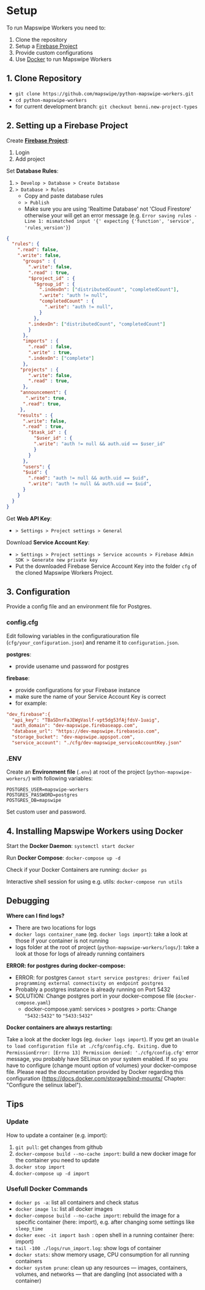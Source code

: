 # Setup

To run Mapswipe Workers you need to:
1. Clone the repository
2. Setup a [Firebase Project](https://firebase.google.com/)
3. Provide custom configurations
4. Use [Docker](https://www.docker.com/) to run Mapswipe Workers


## 1. Clone Repository

- `git clone https://github.com/mapswipe/python-mapswipe-workers.git`
- `cd python-mapswipe-workers`
- for current development branch: `git checkout benni.new-project-types`


## 2. Setting up a Firebase Project

Create [**Firebase Project**](https://firebase.google.com/):
1. Login
2. Add project

Set **Database Rules**:
1. `> Develop > Database > Create Database`
2. `> Database > Rules`
    - Copy and paste database rules
    - `> Publish`
    - Make sure you are using 'Realtime Database' not 'Cloud Firestore' otherwise your will get an error message (e.g. `Error saving rules - Line 1: mismatched input '{' expecting {'function', 'service', 'rules_version'}`)

```json
{
  "rules": {
    ".read": false,
    ".write": false,
      "groups" : {
        ".write": false,
        ".read" : true,
        "$project_id" : {
          "$group_id" : {
            ".indexOn": ["distributedCount", "completedCount"],
            ".write": "auth != null",
            "completedCount" : {
              ".write": "auth != null",
            }
          },
        ".indexOn": ["distributedCount", "completedCount"]
        }
      },
      "imports" : {
        ".read" : false,
        ".write" : true,
        ".indexOn": ["complete"]
      },
     "projects" : {
        ".write": false,
        ".read" : true,
      },
     "announcement": {
       ".write": true,
      ".read": true,
     },
    "results" : {
      ".write": false,
      ".read" : true,
        "$task_id" : {
          "$user_id" : {
          ".write": "auth != null && auth.uid == $user_id"
          }
        }
      },
      "users": {
      "$uid": {
        ".read": "auth != null && auth.uid == $uid",
        ".write": "auth != null && auth.uid == $uid",
      }
    }     
  }
}
```

Get **Web API Key**:
- `> Settings > Project settings > General`

Download **Service Account Key**:
- `> Settings > Project settings > Service accounts > Firebase Admin SDK > Generate new private key`
- Put the downloaded Firebase Service Account Key into the folder `cfg` of the cloned Mapswipe Workers Project.


## 3. Configuration

Provide a config file and an environment file for Postgres.


### config.cfg

Edit following variables in the configuratiouration  file (`cfg/your_configuration.json`) and rename it to `configuration.json`.

**postgres**:
- provide usename und password for postgres

**firebase**:
- provide configurations for your Firebase instance
- make sure the name of your Service Account Key is correct
- for example:
```cfg
"dev_firebase":{
  "api_key": "TBaSDnrFaJEWgVaslf-vpt5dg53fAjfdsV-1uaig",
  "auth_domain": "dev-mapswipe.firebaseapp.com",
  "database_url": "https://dev-mapswipe.firebaseio.com",
  "storage_bucket": "dev-mapswipe.appspot.com",
  "service_account": "./cfg/dev-mapswipe_serviceAccountKey.json"
```


### .ENV

Create an **Environment file** (`.env`) at root of the project (`python-mapswipe-workers/`) with following variables:
```env
POSTGRES_USER=mapswipe-workers
POSTGRES_PASSWORD=postgres
POSTGRES_DB=mapswipe
```
Set custom user and password.


## 4. Installing Mapswipe Workers using Docker

Start the **Docker Daemon**: `systemctl start docker`

Run **Docker Compose**: `docker-compose up -d`

Check if your Docker Containers are running: `docker ps`

Interactive shell session for using e.g. utils: `docker-compose run utils`

## Debugging

**Where can I find logs?**
- There are two locations for logs
- `docker logs container_name` (eg. `docker logs import`): take a look at those if your container is not running
- logs folder at the root of project (`python-mapswipe-workers/logs/`): take a look at those for logs of already running containers

**ERROR: for postgres during docker-compose:**
- ERROR: for postgres  `Cannot start service postgres: driver failed programming external connectivity on endpoint postgres`
- Probably a postgres instance is already running on Port 5432
- SOLUTION: Change postgres port in your docker-compose file  (`docker-compose.yaml`)
    - docker-compose.yaml: services > postgres > ports: Change `"5432:5432"` to `"5433:5432"`

**Docker containers are always restarting:**

Take a look at the docker logs (eg. `docker logs import`). If you get an `Unable to load configuration file at ./cfg/config.cfg. Exiting.` due to `PermissionError: [Errno 13] Permission denied: './cfg/config.cfg'` error message, you probably have SELinux on your system enabled. If so you have to configure (change mount option of volumes) your docker-compose file. Please read the documentation provided by Docker regarding this configuration (https://docs.docker.com/storage/bind-mounts/ Chapter: "Configure the selinux label").


## Tips

### Update

How to update a container (e.g. import):

1. `git pull`: get changes from github
2. `docker-compose build --no-cache import`: build a new docker image for the container you need to update
3. `docker stop import`
4. `docker-compose up -d import`


### Usefull Docker Commands

- `docker ps -a`: list all containers and check status
- `docker image ls`: list all docker images
- `docker-compose build --no-cache import`: rebuild the image for a specific container (here: import), e.g. after changing some settings like `sleep_time`
- `docker exec -it import bash `: open shell in a running container (here: import)
- `tail -100 ./logs/run_import.log`: show logs of container
- `docker stats`: show memory usage, CPU consumption for all running containers
- `docker system prune`: clean up any resources — images, containers, volumes, and networks — that are dangling (not associated with a container)

